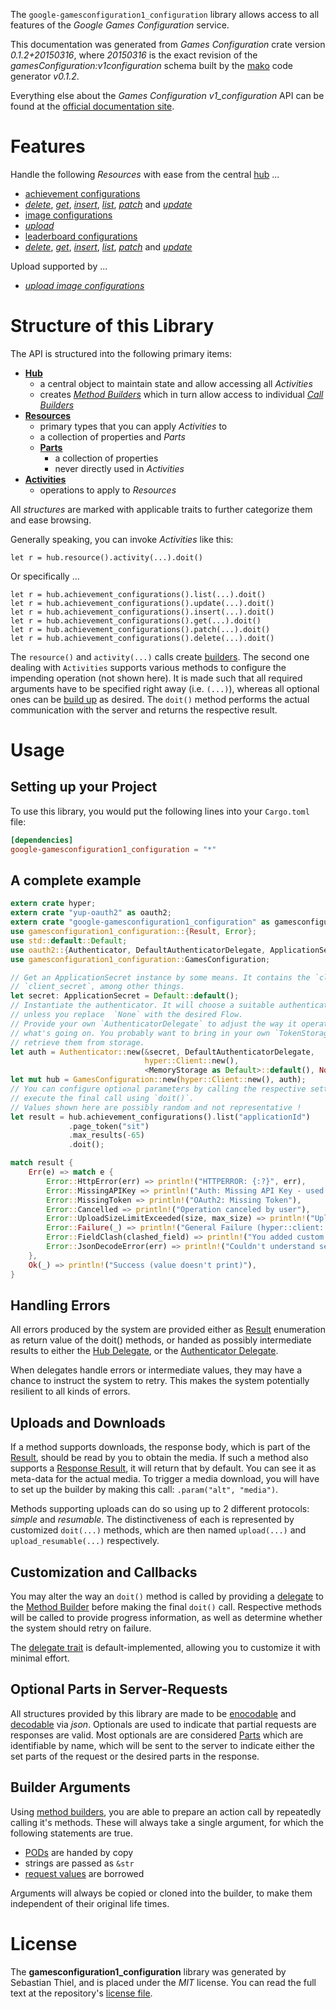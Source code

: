 <!---
DO NOT EDIT !
This file was generated automatically from 'src/mako/api/README.md.mako'
DO NOT EDIT !
-->
The `google-gamesconfiguration1_configuration` library allows access to all features of the *Google Games Configuration* service.

This documentation was generated from *Games Configuration* crate version *0.1.2+20150316*, where *20150316* is the exact revision of the *gamesConfiguration:v1configuration* schema built by the [mako](http://www.makotemplates.org/) code generator *v0.1.2*.

Everything else about the *Games Configuration* *v1_configuration* API can be found at the
[official documentation site](https://developers.google.com/games/services).
# Features

Handle the following *Resources* with ease from the central [hub](http://byron.github.io/google-apis-rs/google-gamesconfiguration1_configuration/struct.GamesConfiguration.html) ... 

* [achievement configurations](http://byron.github.io/google-apis-rs/google-gamesconfiguration1_configuration/struct.AchievementConfiguration.html)
 * [*delete*](http://byron.github.io/google-apis-rs/google-gamesconfiguration1_configuration/struct.AchievementConfigurationDeleteCall.html), [*get*](http://byron.github.io/google-apis-rs/google-gamesconfiguration1_configuration/struct.AchievementConfigurationGetCall.html), [*insert*](http://byron.github.io/google-apis-rs/google-gamesconfiguration1_configuration/struct.AchievementConfigurationInsertCall.html), [*list*](http://byron.github.io/google-apis-rs/google-gamesconfiguration1_configuration/struct.AchievementConfigurationListCall.html), [*patch*](http://byron.github.io/google-apis-rs/google-gamesconfiguration1_configuration/struct.AchievementConfigurationPatchCall.html) and [*update*](http://byron.github.io/google-apis-rs/google-gamesconfiguration1_configuration/struct.AchievementConfigurationUpdateCall.html)
* [image configurations](http://byron.github.io/google-apis-rs/google-gamesconfiguration1_configuration/struct.ImageConfiguration.html)
 * [*upload*](http://byron.github.io/google-apis-rs/google-gamesconfiguration1_configuration/struct.ImageConfigurationUploadCall.html)
* [leaderboard configurations](http://byron.github.io/google-apis-rs/google-gamesconfiguration1_configuration/struct.LeaderboardConfiguration.html)
 * [*delete*](http://byron.github.io/google-apis-rs/google-gamesconfiguration1_configuration/struct.LeaderboardConfigurationDeleteCall.html), [*get*](http://byron.github.io/google-apis-rs/google-gamesconfiguration1_configuration/struct.LeaderboardConfigurationGetCall.html), [*insert*](http://byron.github.io/google-apis-rs/google-gamesconfiguration1_configuration/struct.LeaderboardConfigurationInsertCall.html), [*list*](http://byron.github.io/google-apis-rs/google-gamesconfiguration1_configuration/struct.LeaderboardConfigurationListCall.html), [*patch*](http://byron.github.io/google-apis-rs/google-gamesconfiguration1_configuration/struct.LeaderboardConfigurationPatchCall.html) and [*update*](http://byron.github.io/google-apis-rs/google-gamesconfiguration1_configuration/struct.LeaderboardConfigurationUpdateCall.html)


Upload supported by ...

* [*upload image configurations*](http://byron.github.io/google-apis-rs/google-gamesconfiguration1_configuration/struct.ImageConfigurationUploadCall.html)



# Structure of this Library

The API is structured into the following primary items:

* **[Hub](http://byron.github.io/google-apis-rs/google-gamesconfiguration1_configuration/struct.GamesConfiguration.html)**
    * a central object to maintain state and allow accessing all *Activities*
    * creates [*Method Builders*](http://byron.github.io/google-apis-rs/google-gamesconfiguration1_configuration/trait.MethodsBuilder.html) which in turn
      allow access to individual [*Call Builders*](http://byron.github.io/google-apis-rs/google-gamesconfiguration1_configuration/trait.CallBuilder.html)
* **[Resources](http://byron.github.io/google-apis-rs/google-gamesconfiguration1_configuration/trait.Resource.html)**
    * primary types that you can apply *Activities* to
    * a collection of properties and *Parts*
    * **[Parts](http://byron.github.io/google-apis-rs/google-gamesconfiguration1_configuration/trait.Part.html)**
        * a collection of properties
        * never directly used in *Activities*
* **[Activities](http://byron.github.io/google-apis-rs/google-gamesconfiguration1_configuration/trait.CallBuilder.html)**
    * operations to apply to *Resources*

All *structures* are marked with applicable traits to further categorize them and ease browsing.

Generally speaking, you can invoke *Activities* like this:

```Rust,ignore
let r = hub.resource().activity(...).doit()
```

Or specifically ...

```ignore
let r = hub.achievement_configurations().list(...).doit()
let r = hub.achievement_configurations().update(...).doit()
let r = hub.achievement_configurations().insert(...).doit()
let r = hub.achievement_configurations().get(...).doit()
let r = hub.achievement_configurations().patch(...).doit()
let r = hub.achievement_configurations().delete(...).doit()
```

The `resource()` and `activity(...)` calls create [builders][builder-pattern]. The second one dealing with `Activities` 
supports various methods to configure the impending operation (not shown here). It is made such that all required arguments have to be 
specified right away (i.e. `(...)`), whereas all optional ones can be [build up][builder-pattern] as desired.
The `doit()` method performs the actual communication with the server and returns the respective result.

# Usage

## Setting up your Project

To use this library, you would put the following lines into your `Cargo.toml` file:

```toml
[dependencies]
google-gamesconfiguration1_configuration = "*"
```

## A complete example

```Rust
extern crate hyper;
extern crate "yup-oauth2" as oauth2;
extern crate "google-gamesconfiguration1_configuration" as gamesconfiguration1_configuration;
use gamesconfiguration1_configuration::{Result, Error};
use std::default::Default;
use oauth2::{Authenticator, DefaultAuthenticatorDelegate, ApplicationSecret, MemoryStorage};
use gamesconfiguration1_configuration::GamesConfiguration;

// Get an ApplicationSecret instance by some means. It contains the `client_id` and 
// `client_secret`, among other things.
let secret: ApplicationSecret = Default::default();
// Instantiate the authenticator. It will choose a suitable authentication flow for you, 
// unless you replace  `None` with the desired Flow.
// Provide your own `AuthenticatorDelegate` to adjust the way it operates and get feedback about 
// what's going on. You probably want to bring in your own `TokenStorage` to persist tokens and
// retrieve them from storage.
let auth = Authenticator::new(&secret, DefaultAuthenticatorDelegate,
                              hyper::Client::new(),
                              <MemoryStorage as Default>::default(), None);
let mut hub = GamesConfiguration::new(hyper::Client::new(), auth);
// You can configure optional parameters by calling the respective setters at will, and
// execute the final call using `doit()`.
// Values shown here are possibly random and not representative !
let result = hub.achievement_configurations().list("applicationId")
             .page_token("sit")
             .max_results(-65)
             .doit();

match result {
    Err(e) => match e {
        Error::HttpError(err) => println!("HTTPERROR: {:?}", err),
        Error::MissingAPIKey => println!("Auth: Missing API Key - used if there are no scopes"),
        Error::MissingToken => println!("OAuth2: Missing Token"),
        Error::Cancelled => println!("Operation canceled by user"),
        Error::UploadSizeLimitExceeded(size, max_size) => println!("Upload size too big: {} of {}", size, max_size),
        Error::Failure(_) => println!("General Failure (hyper::client::Response doesn't print)"),
        Error::FieldClash(clashed_field) => println!("You added custom parameter which is part of builder: {:?}", clashed_field),
        Error::JsonDecodeError(err) => println!("Couldn't understand server reply - maybe API needs update: {:?}", err),
    },
    Ok(_) => println!("Success (value doesn't print)"),
}

```
## Handling Errors

All errors produced by the system are provided either as [Result](http://byron.github.io/google-apis-rs/google-gamesconfiguration1_configuration/enum.Result.html) enumeration as return value of 
the doit() methods, or handed as possibly intermediate results to either the 
[Hub Delegate](http://byron.github.io/google-apis-rs/google-gamesconfiguration1_configuration/trait.Delegate.html), or the [Authenticator Delegate](http://byron.github.io/google-apis-rs/google-gamesconfiguration1_configuration/../yup-oauth2/trait.AuthenticatorDelegate.html).

When delegates handle errors or intermediate values, they may have a chance to instruct the system to retry. This 
makes the system potentially resilient to all kinds of errors.

## Uploads and Downloads
If a method supports downloads, the response body, which is part of the [Result](http://byron.github.io/google-apis-rs/google-gamesconfiguration1_configuration/enum.Result.html), should be
read by you to obtain the media.
If such a method also supports a [Response Result](http://byron.github.io/google-apis-rs/google-gamesconfiguration1_configuration/trait.ResponseResult.html), it will return that by default.
You can see it as meta-data for the actual media. To trigger a media download, you will have to set up the builder by making
this call: `.param("alt", "media")`.

Methods supporting uploads can do so using up to 2 different protocols: 
*simple* and *resumable*. The distinctiveness of each is represented by customized 
`doit(...)` methods, which are then named `upload(...)` and `upload_resumable(...)` respectively.

## Customization and Callbacks

You may alter the way an `doit()` method is called by providing a [delegate](http://byron.github.io/google-apis-rs/google-gamesconfiguration1_configuration/trait.Delegate.html) to the 
[Method Builder](http://byron.github.io/google-apis-rs/google-gamesconfiguration1_configuration/trait.CallBuilder.html) before making the final `doit()` call. 
Respective methods will be called to provide progress information, as well as determine whether the system should 
retry on failure.

The [delegate trait](http://byron.github.io/google-apis-rs/google-gamesconfiguration1_configuration/trait.Delegate.html) is default-implemented, allowing you to customize it with minimal effort.

## Optional Parts in Server-Requests

All structures provided by this library are made to be [enocodable](http://byron.github.io/google-apis-rs/google-gamesconfiguration1_configuration/trait.RequestValue.html) and 
[decodable](http://byron.github.io/google-apis-rs/google-gamesconfiguration1_configuration/trait.ResponseResult.html) via *json*. Optionals are used to indicate that partial requests are responses 
are valid.
Most optionals are are considered [Parts](http://byron.github.io/google-apis-rs/google-gamesconfiguration1_configuration/trait.Part.html) which are identifiable by name, which will be sent to 
the server to indicate either the set parts of the request or the desired parts in the response.

## Builder Arguments

Using [method builders](http://byron.github.io/google-apis-rs/google-gamesconfiguration1_configuration/trait.CallBuilder.html), you are able to prepare an action call by repeatedly calling it's methods.
These will always take a single argument, for which the following statements are true.

* [PODs][wiki-pod] are handed by copy
* strings are passed as `&str`
* [request values](http://byron.github.io/google-apis-rs/google-gamesconfiguration1_configuration/trait.RequestValue.html) are borrowed

Arguments will always be copied or cloned into the builder, to make them independent of their original life times.

[wiki-pod]: http://en.wikipedia.org/wiki/Plain_old_data_structure
[builder-pattern]: http://en.wikipedia.org/wiki/Builder_pattern
[google-go-api]: https://github.com/google/google-api-go-client

# License
The **gamesconfiguration1_configuration** library was generated by Sebastian Thiel, and is placed 
under the *MIT* license.
You can read the full text at the repository's [license file][repo-license].

[repo-license]: https://github.com/Byron/google-apis-rs/LICENSE.md
